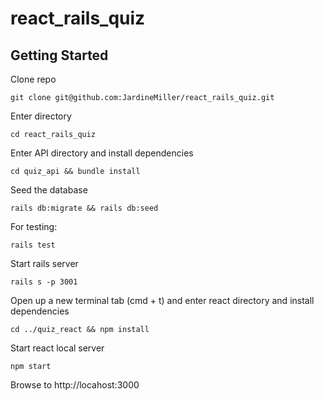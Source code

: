 # react_rails_quiz

## Getting Started

Clone repo
```
git clone git@github.com:JardineMiller/react_rails_quiz.git
```

Enter directory
```
cd react_rails_quiz
```

Enter API directory and install dependencies
```
cd quiz_api && bundle install
```

Seed the database
```
rails db:migrate && rails db:seed
```

For testing:
```
rails test
```

Start rails server
```
rails s -p 3001
```

Open up a new terminal tab (cmd + t) and enter react directory and install dependencies
```
cd ../quiz_react && npm install
```

Start react local server
```
npm start
```

Browse to http://locahost:3000
